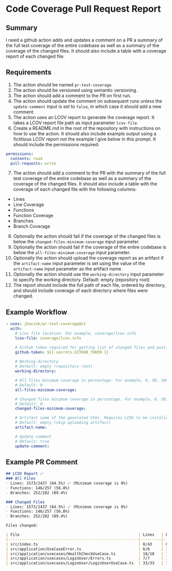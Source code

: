 # Code Coverage Pull Request Report

## Summary

I need a github action adds and updates a comment on a PR a summary of the full test coverage of the entire codebase as well as a summary of the coverage of the changed files. It should also include a table with a coverage report of each changed file.

## Requirements
1. The action should be named `pr-test-coverage`.
2. The action should be versioned using semantic versioning.
3. The action should add a comment to the PR on first run.
4. The action should update the comment on subsequent runs unless the `update-comment` input is set to `false`, in which case it should add a new comment.
5. The action uses an LCOV report to generate the coverage report. It takes a LCOV report file path as input parameter `lcov-file`.
6. Create a README.md in the root of the repository with instructions on how to use the action. It should also include example output using a fictitious LCOV report not the example I give below in this prompt. It should include the permissions required:
```yaml
permissions: 
  contents: read
  pull-requests: write
```
7. The action should add a comment to the PR with the summary of the full test coverage of the entire codebase as well as a summary of the coverage of the changed files. It should also include a table with the coverage of each changed file with the following columns:
- Lines
- Line Coverage
- Functions
- Function Coverage
- Branches
- Branch Coverage
8. Optionally the action should fail if the coverage of the changed files is below the `changed-files-minimum-coverage` input parameter.
9. Optionally the action should fail if the coverage of the entire codebase is below the `all-files-minimum-coverage` input parameter.
10. Optionally the action should upload the coverage report as an artifact if the `artifact-name` input parameter is set using the value of the `artifact-name` input parameter as the artifact name.
11. Optionally the action should use the `working-directory` input parameter to specify the working directory. Default: empty (repository root)
12. The report should include the full path of each file, ordered by directory, and should include coverage of each directory where files were changed.

## Example Workflow
```yaml
- uses: jbaczuk/pr-test-coverage@v1
  with:
    # Lcov file location. For example, coverage/lcov.info
    lcov-file: coverage/lcov.info

    # Github token required for getting list of changed files and posting comments
    github-token: ${{ secrets.GITHUB_TOKEN }}
    
    # Working directory
    # Default: empty (repository root)
    working-directory:

    # All files minimum coverage in percentage. For example, 0, 50, 100
    # Default: 0
    all-files-minimum-coverage:

    # Changed files minimum coverage in percentage. For example, 0, 50, 100
    # Default: 0
    changed-files-minimum-coverage:

    # Artifact name of the generated html. Requires LCOV to be installed
    # Default: empty (skip uploading artifact)
    artifact-name:

    # Update comment
    # Default: true
    update-comment:
```

## Example PR Comment

```markdown
## LCOV Report ✅
### All Files
- Lines: 1573/2437 (64.5%) ✅ (Minimum coverage is 0%)
- Functions: 146/257 (56.8%)
- Branches: 252/282 (89.4%)

### Changed Files
- Lines: 1573/2437 (64.5%) ✅ (Minimum coverage is 0%)
- Functions: 146/257 (56.8%)
- Branches: 252/282 (89.4%)

Files changed:

| File                                                    | Lines   | Line % | Functions | Function % | Branches | Branch % |
|---------------------------------------------------------|---------|--------|-----------|------------|----------|----------|
| src/index.ts                                            | 0/43    | 0.0%   | 0/1       | 0.0%       | 0/1      | 0.0%     |
| src/application/UseCaseError.ts                         | 6/6     | 100.0% | 1/1       | 100.0%     | 1/1      | 100.0%   |
| src/application/usecases/HealthCheckUseCase.ts          | 18/18   | 100.0% | 2/2       | 100.0%     | 3/3      | 100.0%   |
| src/application/usecases/LoginUser/Errors.ts            | 7/7     | 100.0% | 1/1       | 100.0%     | 1/1      | 100.0%   |
| src/application/usecases/LoginUser/LoginUserUseCase.ts  | 33/33   | 100.0% | 2/2       | 100.0%     | 7/8      | 87.5%    |
```